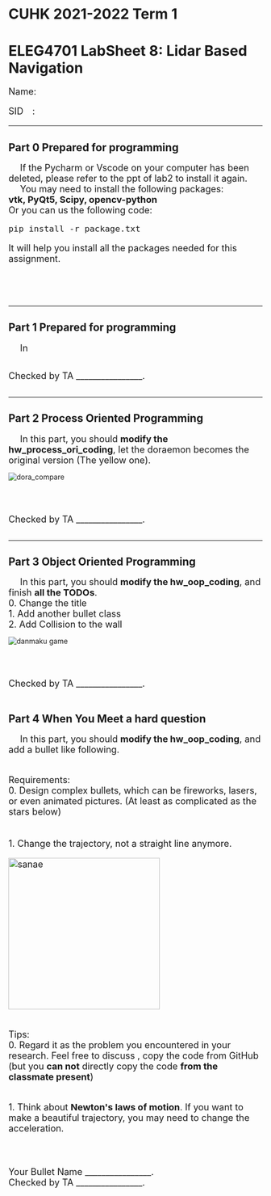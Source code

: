 # CUHK 2021-2022 Term 1

# ELEG4701 LabSheet 8: Lidar Based Navigation
<font size=4>
  
<p align="left">Name:</p>
<p align="left">SID&ensp;&ensp;:</p>
</font>


----


## Part 0 Prepared for programming

<font size=4>&ensp;&ensp;
If the Pycharm or Vscode on your computer has been deleted, please refer to the ppt of lab2 to install it again. <br>
&ensp;&ensp; You may need to install the following packages: <br>
**vtk, PyQt5, Scipy, opencv-python** <br>
Or you can us the following code: <br>
```
pip install -r package.txt
```
It will help you install all the packages needed for this assignment.

</font>
<br><br><br>

----


## Part 1 Prepared for programming

<font size=4>&ensp;&ensp;
In
</font>
<br><br><br>
<font size=4> Checked by TA ________________.</font>
<br><br>

-----

## Part 2 Process Oriented Programming 

<font size=4>&ensp;&ensp;
In this part, you should **modify the hw_process_ori_coding**, let the doraemon becomes the original version (The yellow one).</font>

 <img src="imgs/dora_compare.png"  alt="dora_compare" align=center />

<br><br><br>
<font size=4> Checked by TA ________________.</font>
<br><br>

----


## Part 3 Object Oriented Programming

<font size=4>&ensp;&ensp;
In this part, you should **modify the hw_oop_coding**, and finish **all the TODOs**.
<br> 0. Change the title
<br> 1. Add another bullet class
<br> 2. Add Collision to the wall
</font>



 <img src="imgs/danmaku.png"  alt="danmaku game"  align=center />

<br><br><br>
<font size=4> Checked by TA ________________.</font>
<br><br>


## Part 4 When You Meet a hard question

<font size=4>&ensp;&ensp;
In this part, you should **modify the hw_oop_coding**, and add a bullet like following.

<br> Requirements:
<br> 0. Design complex bullets, which can be fireworks, lasers, or even animated pictures. (At least as complicated as  the stars below)
<br> <br>
<br> 1. Change the trajectory, not a straight line anymore.

 <img src="imgs/star_bullet.png"  alt="sanae" width = "300" height = "300"  align=center />


<br> Tips:
<br> 0. Regard it as the problem you encountered in your research. Feel free to discuss , copy the code from GitHub (but you **can not** directly copy the code **from the classmate present**)

<br>1. Think about **Newton's laws of motion**. If you want to make a beautiful trajectory, you may need to change the acceleration.
</font>



<br><br><br>
<font size=4> Your Bullet Name   ________________.</font>
<br>
<font size=4> Checked by TA ________________.</font>
<br><br>